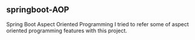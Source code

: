 ## springboot-AOP
Spring Boot Aspect Oriented Programming
I tried to refer some of aspect oriented programming features with this project.
